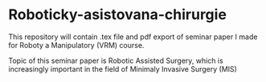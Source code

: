 # Roboticky-asistovana-chirurgie
This repository will contain .tex file and pdf export of seminar paper I made for Roboty a Manipulatory (VRM) course.

Topic of this seminar paper is Robotic Assisted Surgery, which is increasingly important in the field of Minimaly Invasive Surgery (MIS)
